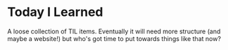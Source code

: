 # Today I Learned

A loose collection of TIL items. Eventually it will need more structure (and maybe a website!) but who's got time to put towards things like that now?
